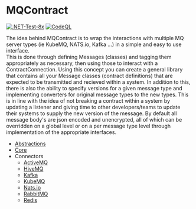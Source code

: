 # MQContract
[![.NET-Test-8x](https://github.com/roger-castaldo/MQContract/actions/workflows/unittests8x.yml/badge.svg)](https://github.com/roger-castaldo/MQContract/actions/workflows/unittests8x.yml)
[![CodeQL](https://github.com/roger-castaldo/MQContract/actions/workflows/github-code-scanning/codeql/badge.svg)](https://github.com/roger-castaldo/MQContract/actions/workflows/github-code-scanning/codeql)

The idea behind MQContract is to wrap the interactions with multiple MQ server types (ie KubeMQ, NATS.io, Kafka ...) in a simple and easy to use interface.  
This is done through defining Messages (classes) and tagging them appropriately as necessary, then using those to interact with a ContractConnection.  Using this concept 
you can create a general library that contains all your Message classes (contract definitions) that are expected to be transmitted and recieved within a system.
In addition to this, there is also the ability to specify versions for a given message type and implementing converters for original message types to the new 
types.  This is in line with the idea of not breaking a contract within a system by updating a listener and giving time to other developers/teams to update 
their systems to supply the new version of the message.  By default all message body's are json encoded and unencrypted, all of which can be overridden on a 
global level or on a per message type level through implementation of the appropriate interfaces.

* [Abstractions](/Abstractions/Readme.md)
* [Core](/Core/Readme.md)
* Connectors
	* [ActiveMQ](/Connectors/ActiveMQ/Readme.md)
	* [HiveMQ](/Connectors/HiveMQ/Readme.md)
	* [Kafka](/Connectors/Kafka/Readme.md)
	* [KubeMQ](/Connectors/KubeMQ/Readme.md)
	* [Nats.io](/Connectors/NATS/Readme.md)
	* [RabbitMQ](/Connectors/RabbitMQ/Readme.md)
	* [Redis](/Connectors/Redis/Readme.md)